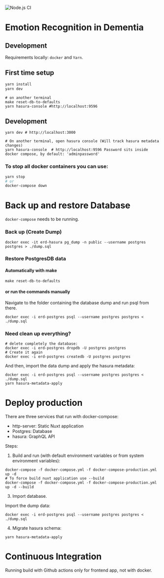 ![Node.js CI](https://github.com/github/docs/actions/workflows/main.yml/badge.svg)
# Emotion Recognition in Dementia

## Development

Requirements locally: `docker` and `Yarn`.

## First time setup
```bash
yarn install
yarn dev
```
```shell
# on another terminal
make reset-db-to-defaults
yarn hasura-console #http://localhost:9596
```
## Development
```shell
yarn dev # http://localhost:3000
```
```shell
# On another terminal, open hasura console (Will track hasura metadata changes)
yarn hasura-console  # http://localhost:9596 Password sits inside docker compose, by default: 'adminpassword'
```
### To stop all docker containers you can use:
```bash
yarn stop
# or
docker-compose down
```

# Back up and restore Database

`docker-compose` needs to be running.

### Back up (Create Dump)

```shell
docker exec -it erd-hasura pg_dump -n public --username postgres postgres > ./dump.sql
```
### Restore PostgresDB data

#### Automatically with make
```shell
make reset-db-to-defaults
```
#### or run the commands manually 
Navigate to the folder containing the database dump and run psql from there.
```shell
docker exec -i erd-postgres psql --username postgres postgres < ./dump.sql
```
### Need clean up everything?
```shell
# delete completely the database:
docker exec -i erd-postgres dropdb -U postgres postgres
# Create it again
docker exec -i erd-postgres createdb -U postgres postgres
```
And then, import the data dump and apply the hasura metadata:
```shell
docker exec -i erd-postgres psql --username postgres postgres < ./dump.sql
yarn hasura-metadata-apply
```

# Deploy production
There are three services that run with docker-compose:

- http-server: Static Nuxt application
- Postgres: Database
- hasura: GraphQL API

Steps:

1. Build and run (with default environment variables or from system environment variables):
```shell
docker-compose -f docker-compose.yml -f docker-compose-production.yml up -d
# To force build nuxt application use --build
docker-compose -f docker-compose.yml -f docker-compose-production.yml up -d --build
```
3. Import database.

Import the dump data:
 ```shell
docker exec -i erd-postgres psql --username postgres postgres < ./dump.sql
 ```
4. Migrate hasura schema:
```shell
yarn hasura-metadata-apply
```

# Continuous Integration
Running build with Github actions only for frontend app, not with docker.
